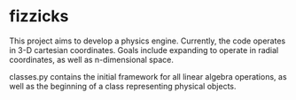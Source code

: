 # fizzicks

This project aims to develop a physics engine.
Currently, the code operates in 3-D cartesian coordinates.
Goals include expanding to operate in radial coordinates, as well as n-dimensional space.

classes.py contains the initial framework for all linear algebra operations,
as well as the beginning of a class representing physical objects.
